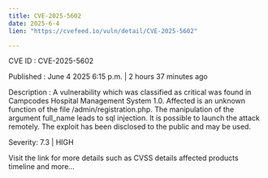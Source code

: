 ```yaml
---
title: CVE-2025-5602
date: 2025-6-4
lien: "https://cvefeed.io/vuln/detail/CVE-2025-5602"

---
```


CVE ID : CVE-2025-5602

Published :  June 4
2025
6:15 p.m. | 2 hours
37 minutes ago

Description : A vulnerability
which was classified as critical
was found in Campcodes Hospital Management System 1.0. Affected is an unknown function of the file /admin/registration.php. The manipulation of the argument full_name leads to sql injection. It is possible to launch the attack remotely. The exploit has been disclosed to the public and may be used.

Severity: 7.3 | HIGH

Visit the link for more details
such as CVSS details
affected products
timeline
and more...
